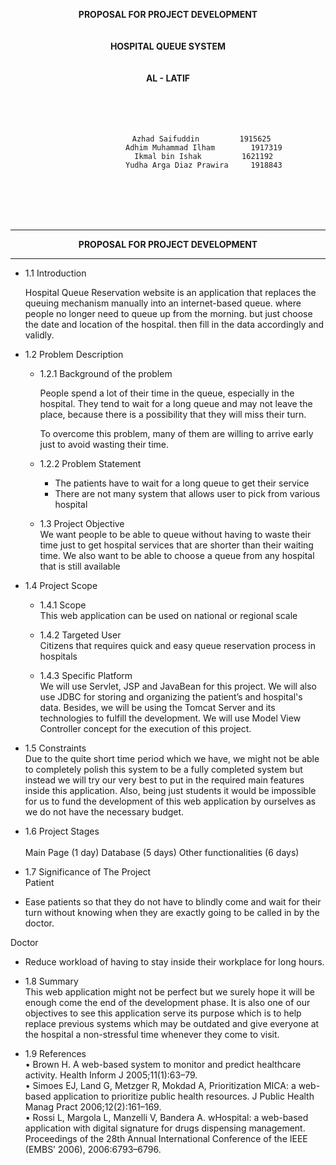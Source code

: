 <p align="center"><b>
PROPOSAL FOR PROJECT DEVELOPMENT

<br>
<br>
<br>
HOSPITAL QUEUE SYSTEM
<br>
<br>
<br>
AL - LATIF
</b>


<br>
<br>
<br>
<br>
<br>


<center>

 					Azhad Saifuddin			1915625 
					Adhim Muhammad Ilham 		1917319
					Ikmal bin Ishak 		1621192
					Yudha Arga Diaz Prawira 	1918843
<br>
<br>
<br>
<br>
</table>
</p>
</center>
<hr>
<p align="center"><b>PROPOSAL FOR PROJECT DEVELOPMENT</b></p>
<hr>

- 1.1 Introduction<br>

	Hospital Queue Reservation website is an application that replaces the queuing mechanism manually into an internet-based queue. where people no longer need to queue up from the morning. but just choose the date and location of the hospital. then fill in the data accordingly and validly.

- 1.2 Problem Description
    - 1.2.1 Background of the problem <br>

    	People spend a lot of their time in the queue, especially in the hospital. They tend to wait for a long queue and may not leave the place, because there is a possibility that they will miss their turn. 
    	<br>

    	To overcome this problem, many of them are willing to arrive early just to avoid wasting their time.

    - 1.2.2 Problem Statement<br>
    	- The patients have to wait for a long queue to get their service
    	- There are not many system that allows user to pick from various hospital
    

	- 1.3 Project Objective<br>
		We want people to be able to queue without having to waste their time just to get hospital services that are shorter than their waiting time. We also want to be able to choose a queue from any hospital that is still available
		

- 1.4 Project Scope<br>
    - 1.4.1 Scope<br>
		This web application can be used on national or regional scale 
    
    - 1.4.2 Targeted User<br>
    Citizens that requires quick and easy queue reservation process in hospitals
    
    - 1.4.3 Specific Platform<br>
    We will use Servlet, JSP and JavaBean for this project. We will also use JDBC for storing and organizing the patient’s and hospital's data. Besides, we will be using the Tomcat Server and its technologies to fulfill the development. We will use Model View Controller concept for the execution of this project.
    
- 1.5 Constraints<br>
Due to the quite short time period which we have, we might not be able to completely polish this system to be a fully completed system but instead we will try our very best to put in the required main features inside this application. 
Also, being just students it would be impossible for us to fund the development of this web application by ourselves as we do not have the necessary budget.

- 1.6 Project Stages <br>  
Main Page (1 day)
Database (5 days)
Other functionalities (6 days)

- 1.7 Significance of The Project<br>
Patient
- Ease patients so that they do not have to blindly come and wait for their turn without knowing when they are exactly going to be called in by the doctor.

Doctor
- Reduce workload of having to stay inside their workplace for long hours.

- 1.8 Summary<br>
This web application might not be perfect but we surely hope it will be enough come the end of the development phase. 
It is also one of our objectives to see this application serve its purpose which is to help replace previous systems which may be outdated and give everyone at the hospital a non-stressful time whenever they come to visit.  


- 1.9 References<br>
•	Brown H. A web-based system to monitor and predict healthcare activity. Health Inform J 2005;11(1):63–79.<br>
•	Simoes EJ, Land G, Metzger R, Mokdad A, Prioritization MICA: a web-based application to prioritize public health resources. J Public Health Manag Pract 2006;12(2):161–169.<br>
•	Rossi L, Margola L, Manzelli V, Bandera A. wHospital: a web-based application with digital signature for drugs dispensing management. Proceedings of the 28th Annual International Conference of the IEEE (EMBS’ 2006), 2006:6793–6796.<br>
